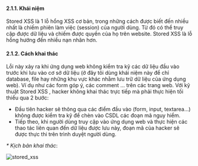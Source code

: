#### 2.1.1. Khái niệm
Stored XSS là 1 lỗ hổng XSS cơ bản, trong những cách được biết đến nhiều nhất là chiếm phiên làm việc (session) của người dùng. Từ đó có thể truy cập được dữ liệu và chiếm được quyền của họ trên website. Stored XSS là lỗ hổng hướng đến nhiều nạn nhân hơn.

#### 2.1.2. Cách khai thác
Lỗi này xảy ra khi ứng dụng web không kiểm tra kỹ các dữ liệu đầu vào trước khi lưu vào cơ sở dữ liệu (ở đây tôi dùng khái niệm này để chỉ database, file hay những khu vực khác nhằm lưu trữ dữ liệu của ứng dụng web). Ví dụ như các form góp ý, các comment … trên các trang web. Với kỹ thuật Stored XSS , hacker không khai thác trực tiếp mà phải thực hiện tối thiểu qua 2 bước:
+ Đầu tiên hacker sẽ thông qua các điểm đầu vào (form, input, textarea…) không được kiểm tra kỹ để chèn vào CSDL các đoạn mã nguy hiểm.
+ Tiếp theo, khi người dùng truy cập vào ứng dụng web và thực hiện các thao tác liên quan đến dữ liệu được lưu này, đoạn mã của hacker sẽ được thực thi trên trình duyệt người dùng.

_* Kịch bản khai thác_:

![stored_xss](/backend-security/XSS/img/stored_xss.jpg)